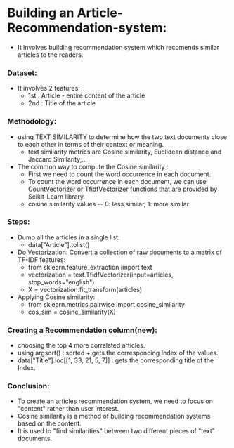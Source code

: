 # Building an Article-Recommendation-system:
* It involves building recommendation system which recomends similar articles to the readers.

### Dataset:
* It involves 2 features:
   * 1st : Article - entire content of the article 
   * 2nd : Title of the article

### Methodology:
* using TEXT SIMILARITY to determine how the two text documents close to each other in terms of their context or meaning. 
    * text similarity metrics are Cosine similarity, Euclidean distance and Jaccard Similarity,...
* The common way to compute the Cosine similarity :
    * First we need to count the word occurrence in each document. 
    * To count the word occurrence in each document, we can use CountVectorizer or TfidfVectorizer functions that are provided by Scikit-Learn library.
    * cosine similarity values -- 0: less similar, 1: more similar

### Steps:
* Dump all the articles in a single list:
    * data["Article"].tolist()
* Do Vectorization: Convert a collection of raw documents to a matrix of TF-IDF features:
    * from sklearn.feature_extraction import text
    * vectorization = text.TfidfVectorizer(input=articles, stop_words="english")
    * X = vectorization.fit_transform(articles)
* Applying Cosine similarity:
    * from sklearn.metrics.pairwise import cosine_similarity
    * cos_sim = cosine_similarity(X)

### Creating a Recommendation column(new):
* choosing the top 4 more correlated articles.
* using argsort() : sorted + gets the corresponding Index of the values.
* data["Title"].loc[[1, 33, 21, 5, 7]] : gets the corresponding title of the Index. 

### Conclusion:
* To create an articles recommendation system, we need to focus on "content" rather than user interest.
* Cosine similarity is a method of building recommendation systems based on the content.
* It is used to "find similarities" between two different pieces of "text" documents.
